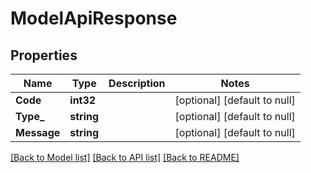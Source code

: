 # ModelApiResponse

## Properties
Name | Type | Description | Notes
------------ | ------------- | ------------- | -------------
**Code** | **int32** |  | [optional] [default to null]
**Type_** | **string** |  | [optional] [default to null]
**Message** | **string** |  | [optional] [default to null]

[[Back to Model list]](../README.md#documentation-for-models) [[Back to API list]](../README.md#documentation-for-api-endpoints) [[Back to README]](../README.md)

